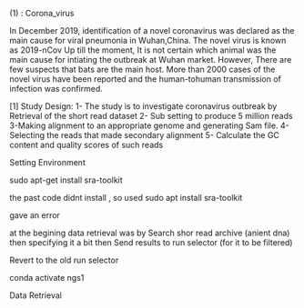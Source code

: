 
<Abstract>  (1) : Corona_virus

In December 2019, identification of a novel coronavirus was declared as the main cause for viral pneumonia in Wuhan,China. 
The novel virus is known as 2019-nCov Up till the moment, It is not certain which animal was the main cause for intiating the outbreak 
at Wuhan market. However, There are few suspects that bats are the main host. More than 2000 cases of the novel virus have been reported
 and the human-tohuman transmission of infection was confirmed.

 [1] Study Design: 
1- The study is to investigate coronavirus outbreak by Retrieval of the short read dataset 
2- Sub setting to produce 5 million reads 
3-Making alignment to an appropriate genome and generating Sam file. 
4- Selecting the reads that made secondary alignment 
5- Calculate the GC content and quality scores of such reads 

Setting Environment

sudo apt-get install sra-toolkit

the past code didnt install , so used 
 sudo apt install sra-toolkit

gave an error 

at the begining data retrieval was by Search shor read archive (anient dna) then specifying it a bit then
Send results to run selector (for it to be filtered)

Revert to the old run selector

<setup environment>
conda activate ngs1







Data Retrieval 
